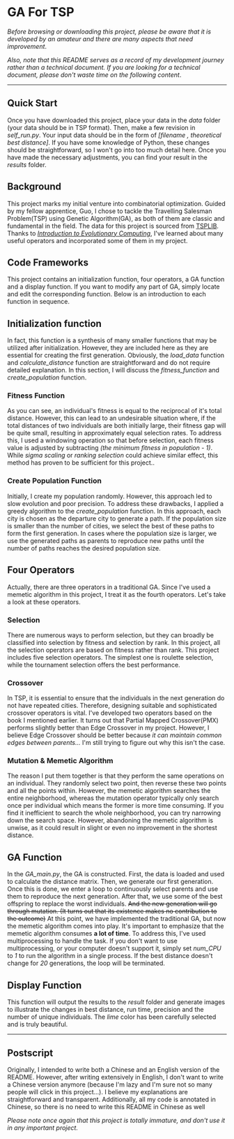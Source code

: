 # GA For TSP
_Before browsing or downloading this project, please be aware that it is developed by an amateur and there are many aspects that need improvement_.

_Also, note that this README serves as a record of my development journey rather than a technical document. If you are looking for a technical document, please don't waste time on the following content_.  

___

## Quick Start

Once you have downloaded this project, place your data in the _data_ folder (your data should be in TSP format). Then, make a few revision in _self_run.py_. Your input data should be in the form of _[filename , theoretical best distance]_. If you have some knowledge of Python, these changes should be straightforward, so I won't go into too much detail here. Once you have made the necessary adjustments, you can find your result in the _results_ folder.

## Background

This project marks my initial venture into combinatorial optimization. Guided by my fellow apprentice, Guo, I chose to tackle the Travelling Salesman Problem(TSP) using Genetic Algorithm(GA), as both of them are classic and fundamental in the field. The data for this project is sourced from [TSPLIB](http://comopt.ifi.uni-heidelberg.de/software/TSPLIB95/tsp/). Thanks to [_Introduction to Evolutionary Computing_](https://link.springer.com/book/10.1007/978-3-662-44874-8), I've learned about many useful operators and incorporated some of them in my  project. 

## Code Frameworks 

This project contains an initialization function, four operators, a GA function and a display function. If you want to modify any part of GA, simply locate and edit the corresponding function. Below is an introduction to each function in sequence.

## Initialization function

In fact, this function is a synthesis of many smaller functions that may be utilized after initialization. However, they are included here as they are essential for creating the first generation. Obviously, the _load_data_ function and _calculate_distance_ function are straightforward and do not require detailed explanation. In this section, I will discuss the _fitness_function_ and _create_population_ function.

### Fitness Function

As you can see, an individual's fitness is equal to the reciprocal of it's total distance. However, this can lead to an undesirable situation where, if the total distances of two individuals are both initially large, their fitness gap will be quite small, resulting in approximately equal selection rates. To address this, I used a windowing operation so that before selection, each fitness value is adjusted by subtracting _(the minimum fitness in population - 1)_. While _sigma scaling_ or _ranking selection_ could achieve similar effect, this method has proven to be sufficient for this project..

### Create Population Function

Initially, I create my population randomly. However, this approach led to slow evolution and poor precision. To address these drawbacks, I applied a greedy algorithm to the _create_population_ function. In this approach, each city is chosen as the departure city to generate a path. If the population size is smaller than the number of cities, we select the best of these paths to form the first generation. In cases where the population size is larger, we use the generated paths as parents to reproduce new paths until the number of paths reaches the desired population size. 

## Four Operators

Actually, there are three operators in a traditional GA. Since I've used a memetic algorithm in this project, I treat it as the fourth operators.  Let's take a look at these operators.

### Selection

There are numerous ways to perform selection, but they can broadly be classified into selection by fitness and selection by rank. In this project, all the selection operators are based on fitness rather than rank. This project includes five selection operators. The simplest one is roulette selection, while the tournament selection offers the best performance.

### Crossover

In TSP, it is essential to ensure that the individuals in the next generation do not have repeated cities. Therefore, designing suitable and sophisticated crossover operators is vital. I've developed two operators based on the book I mentioned earlier. It turns out that Partial Mapped Crossover(PMX) performs slightly better than Edge Crossover in my project. However, I believe Edge Crossover should be better because _it can maintain common edges between parents..._ I'm still trying to figure out why this isn't the case.

### Mutation & Memetic Algorithm

The reason I put them together is that they perform the same operations on an individual. They randomly select two point, then reverse these two points and all the points within. However, the memetic algorithm searches the entire neighborhood, whereas the mutation operator typically only search once per individual which means the former is more time consuming. If you find it inefficient to search the whole neighborhood, you can try narrowing down the search space. However, abandoning the memetic algorithm is unwise, as it could result in slight or even no improvement in the shortest distance.

## GA Function

In the _GA_main.py_, the GA is constructed. First, the data is loaded and used to calculate the distance matrix. Then, we generate our first generation. Once this is done, we enter a loop to continuously select parents and use them to reproduce the next generation. After that, we use some of the best offspring to replace the worst individuals. ~~And the new generation will go through mutation. (It turns out that its existence makes no contribution to the outcome)~~ At this point, we have implemented the traditional GA, but now the memetic algorithm comes into play. It's important to emphasize that the memetic algorithm consumes **a lot of time**. To address this, I've used multiprocessing to handle the task. If you don't want to use multiprocessing, or your computer doesn't support it, simply set *num_CPU* to *1* to run the algorithm in a single process. If the best distance doesn't change for *20* generations, the loop will be terminated.

## Display Function

This function will output the results to the _result_ folder and generate images to illustrate the changes in best distance, run time, precision and the number of unique individuals. The _lime_ color has been carefully selected and is truly beautiful.

***

## Postscript

Originally, I intended to write both a Chinese and an English version of the README. However, after writing extensively in English, I don't want to write a Chinese version anymore (because I'm lazy and I'm sure not so many people will click in this project...). I believe my explanations are straightforward and transparent. Additionally, all my code is annotated in Chinese, so there is no need to write this README in Chinese as well 

_Please note once again that this project is totally immature, and don't use it in any important project._

